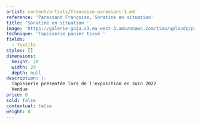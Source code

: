 ```yaml
---
artist: content/artists/francoise-paressant-1.md
reference: 'Paressant Françoise, Sonatine en situation'
title: 'Sonatine en situation '
image: 'https://galerie-gaia.s3.eu-west-3.amazonaws.com/tina/uploads/paressant-francoise/galerie gaia-tapisserie francoise paressant ES.jpg'
technique: 'Tapisserie papier tissé '
fields:
  - Textile
styles: []
dimensions:
  height: 20
  width: 20
  depth: null
description: |-
  Tapisserie présentée lors de l'exposition en Juin 2022  
  Vendue
price: 0
sold: false
contextual: false
weight: 0
---
```


